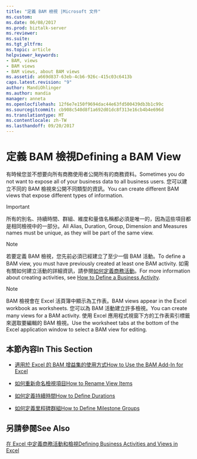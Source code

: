```yaml
---
title: "定義 BAM 檢視 |Microsoft 文件"
ms.custom: 
ms.date: 06/08/2017
ms.prod: biztalk-server
ms.reviewer: 
ms.suite: 
ms.tgt_pltfrm: 
ms.topic: article
helpviewer_keywords:
- BAM, views
- BAM views
- BAM views, about BAM views
ms.assetid: a669d837-63eb-4cb6-926c-415c03c6413b
caps.latest.revision: "9"
author: MandiOhlinger
ms.author: mandia
manager: anneta
ms.openlocfilehash: 12f6e7e150f9694dac44e63fd500439db3b1c99c
ms.sourcegitcommit: cb908c540d8f1a692d01dc8f313e16cb4b4e696d
ms.translationtype: MT
ms.contentlocale: zh-TW
ms.lasthandoff: 09/20/2017
---
```

# <a name="defining-a-bam-view"></a><span data-ttu-id="c9a76-102">定義 BAM 檢視</span><span class="sxs-lookup"><span data-stu-id="c9a76-102">Defining a BAM View</span></span>
<span data-ttu-id="c9a76-103">有時候您並不想要向所有商務使用者公開所有的商務資料。</span><span class="sxs-lookup"><span data-stu-id="c9a76-103">Sometimes you do not want to expose all of your business data to all business users.</span></span> <span data-ttu-id="c9a76-104">您可以建立不同的 BAM 檢視來公開不同類型的資訊。</span><span class="sxs-lookup"><span data-stu-id="c9a76-104">You can create different BAM views that expose different types of information.</span></span>  
  
> [!IMPORTANT]
>  <span data-ttu-id="c9a76-105">所有的別名、持續時間、群組、維度和量值名稱都必須是唯一的，因為這些項目都是相同檢視中的一部分。</span><span class="sxs-lookup"><span data-stu-id="c9a76-105">All Alias, Duration, Group, Dimension and Measures names must be unique, as they will be part of the same view.</span></span>  
  
> [!NOTE]
>  <span data-ttu-id="c9a76-106">若要定義 BAM 檢視，您先前必須已經建立了至少一個 BAM 活動。</span><span class="sxs-lookup"><span data-stu-id="c9a76-106">To define a BAM view, you must have previously created at least one BAM activity.</span></span> <span data-ttu-id="c9a76-107">如需有關如何建立活動的詳細資訊，請參閱[如何定義商務活動](../core/how-to-define-a-business-activity.md)。</span><span class="sxs-lookup"><span data-stu-id="c9a76-107">For more information about creating activities, see [How to Define a Business Activity](../core/how-to-define-a-business-activity.md).</span></span>  
  
> [!NOTE]
>  <span data-ttu-id="c9a76-108">BAM 檢視會在 Excel 活頁簿中顯示為工作表。</span><span class="sxs-lookup"><span data-stu-id="c9a76-108">BAM views appear in the Excel workbook as worksheets.</span></span> <span data-ttu-id="c9a76-109">您可以為 BAM 活動建立許多檢視。</span><span class="sxs-lookup"><span data-stu-id="c9a76-109">You can create many views for a BAM activity.</span></span> <span data-ttu-id="c9a76-110">使用 Excel 應用程式視窗下方的工作表索引標籤來選取要編輯的 BAM 檢視。</span><span class="sxs-lookup"><span data-stu-id="c9a76-110">Use the worksheet tabs at the bottom of the Excel application window to select a BAM view for editing.</span></span>  
  
## <a name="in-this-section"></a><span data-ttu-id="c9a76-111">本節內容</span><span class="sxs-lookup"><span data-stu-id="c9a76-111">In This Section</span></span>  
  
-   [<span data-ttu-id="c9a76-112">適用於 Excel 的 BAM 增益集的使用方式</span><span class="sxs-lookup"><span data-stu-id="c9a76-112">How to Use the BAM Add-In for Excel</span></span>](../core/how-to-use-the-bam-add-in-for-excel.md)  
  
-   [<span data-ttu-id="c9a76-113">如何重新命名檢視項目</span><span class="sxs-lookup"><span data-stu-id="c9a76-113">How to Rename View Items</span></span>](../core/how-to-rename-view-items.md)  
  
-   [<span data-ttu-id="c9a76-114">如何定義持續時間</span><span class="sxs-lookup"><span data-stu-id="c9a76-114">How to Define Durations</span></span>](../core/how-to-define-durations.md)  
  
-   [<span data-ttu-id="c9a76-115">如何定義里程碑群組</span><span class="sxs-lookup"><span data-stu-id="c9a76-115">How to Define Milestone Groups</span></span>](../core/how-to-define-milestone-groups.md)  
  
## <a name="see-also"></a><span data-ttu-id="c9a76-116">另請參閱</span><span class="sxs-lookup"><span data-stu-id="c9a76-116">See Also</span></span>  
 [<span data-ttu-id="c9a76-117">在 Excel 中定義商務活動和檢視</span><span class="sxs-lookup"><span data-stu-id="c9a76-117">Defining Business Activities and Views in Excel</span></span>](../core/defining-business-activities-and-views-in-excel.md)